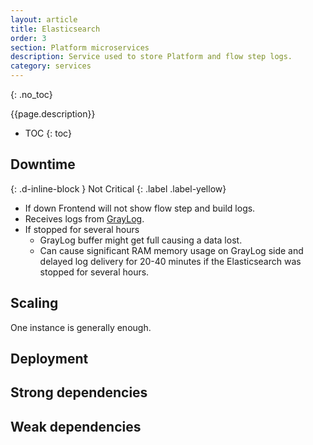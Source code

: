```yaml
---
layout: article
title: Elasticsearch
order: 3
section: Platform microservices
description: Service used to store Platform and flow step logs.
category: services
---
```


{: .no_toc}

{{page.description}}

- TOC
{: toc}

## Downtime
{: .d-inline-block }
Not Critical
{: .label .label-yellow}

*   If down Frontend will not show flow step and build logs.
*   Receives logs from [GrayLog](graylog).
*   If stopped for several hours
    *   GrayLog buffer might get full causing a data lost.
    *   Can cause significant RAM memory usage on GrayLog side and delayed log delivery for 20-40 minutes if the Elasticsearch was stopped for several hours.


## Scaling

One instance is generally enough.

## Deployment



## Strong dependencies


## Weak dependencies
